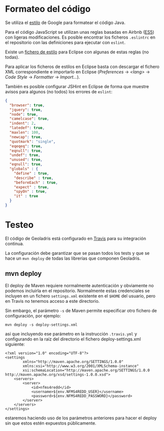 # Formateo del código

Se utiliza el [estilo](https://google.github.io/styleguide/eclipse-java-google-style.xml) de Google para formatear el código Java.

Para el código JavaScript se utilizan unas reglas basadas en Airbnb ([ES5](https://www.npmjs.com/package/eslint-config-airbnb-es5)) con ligeras modificaciones. Es posible encontrar los ficheros `.eslintrc` en el repositorio con las definiciones para ejecutar con `eslint`.

Existe un [fichero de estilo](geoladris-style-js.xml) para Eclipse con algunas de estas reglas (no todas).

Para aplicar los ficheros de estilos en Eclipse basta con descargar el fichero XML correspondiente e importarlo en Eclipse (_Preferences_ -> _&lt;lang&gt;_ -> _Code Style_ -> _Formatter_ -> _Import..._).

También es posible configurar JSHint en Eclipse de forma que muestre avisos para algunos (no todos) los errores de `eslint`:

```json
{
  "browser": true,
  "jquery": true,
  "node": true,
  "camelcase": true,
  "indent": 2,
  "latedef": true,
  "maxlen": 100,
  "newcap": true,
  "quotmark": "single",
  "eqeqeq": true,
  "eqnull": true,
  "undef": true,
  "unused": true,
  "eqnull": true,
  "globals" : {
    "define" : true,
    "describe" : true,
    "beforeEach" : true,
    "expect" : true,
    "spyOn" : true,
    "it" : true
  }
}
```

# Testeo

El código de Geoladris está configurado en [Travis](https://travis-ci.org/geoladris/) para su integración continua.

La configuración debe garantizar que se pasan todos los tests y que se hace un `mvn deploy` de todas las librerías que componen Geoladris.

## mvn deploy

El deploy de Maven requiere normalmente autenticación y obviamente no podemos incluirla en el repositorio. Normalmente estas credenciales se incluyen en un fichero `settings.xml` existente en el `$HOME` del usuario, pero en Travis no tenemos acceso a este directorio.

Sin embargo, el parámetro `-s` de Maven permite especificar otro fichero de configuración, por ejemplo:

	mvn deploy -s deploy-settings.xml

así que incluyendo ese parámetro en la instrucción `.travis.yml` y configurando en la raíz del directorio el fichero deploy-settings.xml siguiente:

	<?xml version="1.0" encoding="UTF-8"?>
	<settings
	        xmlns="http://maven.apache.org/SETTINGS/1.0.0"
	        xmlns:xsi="http://www.w3.org/2001/XMLSchema-instance"
	        xsi:schemaLocation="http://maven.apache.org/SETTINGS/1.0.0 http://maven.apache.org/xsd/settings-1.0.0.xsd">
	    <servers>
	        <server>
	            <id>nfms4redd</id>
	            <username>${env.NFMS4REDD_USER}</username>
	            <password>${env.NFMS4REDD_PASSWORD}</password>
	        </server>
	    </servers>
	</settings>

estaremos haciendo uso de los parámetros anteriores para hacer el deploy sin que estos estén expuestos públicamente.
